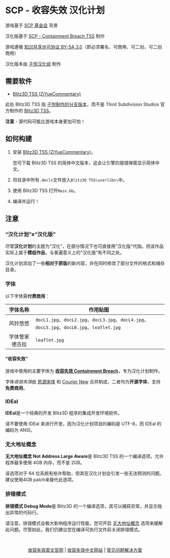 # SCP - 收容失效 汉化计划

游戏基于 [SCP 基金会](http://scp-wiki-cn.wikidot.com/) 背景

汉化版基于 [SCP - Containment Breach TSS](https://github.com/ZiYueCommentary/scpcb-tss) 制作

游戏遵循 [知识共享许可协议 BY-SA 3.0](https://creativecommons.org/licenses/by-sa/3.0/deed.zh)（即必须署名、可商用、可二创、可二创商用）

汉化版本由 [子悦汉化组](https://ziyuesinicization.site/) 制作

## 需要软件

- [Blitz3D TSS (ZiYueCommentary)](https://github.com/ZiYueCommentary/Blitz3D)

此处 Blitz3D TSS 指 [子悦制作的分支版本](https://github.com/ZiYueCommentary/Blitz3D)，而不是 Third Subdivision Studios 官方制作的 [Blitz3D TSS](https://github.com/Saalvage/Blitz3D)。

**注意** - 源代码可能比游戏本身更加可怕！

## 如何构建
1. 安装 [Blitz3D TSS (ZiYueCommentary)](https://github.com/ZiYueCommentary/Blitz3D)。

    您可下载 Blitz3D TSS 的简体中文版本，这会让引擎的报错弹窗显示简体中文。

2. 将目录中所有`.decls`文件放入`Blitz3D TSS\userlibs\`中。

3. 使用 Blitz3D TSS 打开`Main.bb`。

4. 编译并运行！

## 注意

### “汉化计划”≠“汉化版”

尽管**汉化计划**的主题为“汉化”，在部分情况下也可直接用“汉化版”代指。但该作品实际上属于**模组作品**，与普遍意义上的“汉化版”有不同之处。

汉化计划添加了一些**相对于原版**的新内容，并在同时修改了部分文件的格式和储存目录。

### 字体

以下字体需**付费商用**：

|字体名称 | 作用贴图|
|:--:|---|
|风铃悠悠|`docL1.jpg`、`docL2.jpg`、`docL3.jpg`、`docL4.jpg`、`docL5.jpg`、`docL6.jpg`、`leaflet.jpg`|
|字体管家德古拉|`leaflet.jpg`|

#### “收容失效”

游戏中使用的主要字体为 [**收容失效 Containment Breach**](https://github.com/ZiYueCommentary/font-containment-breach)，专为汉化计划制作。

字体*收容失效*由 [思源宋体](https://source.typekit.com/source-han-serif/cn/) 和 [Courier New](https://docs.microsoft.com/en-us/typography/font-list/courier-new) 合并制成，二者均为**开源字体**，支持**免费商用**。

### IDEal

**IDEal**是一个经典的开发 Blitz3D 程序的集成开发环境软件。

请不要使用 IDEal 来进行开发，因为汉化计划项目的编码是 UTF-8，而 IDEal 的编码为 ANSI。

### 无大地址概念

**无大地址概念 Not Address Large Aware**是 Blitz3D TSS 的一个编译选项，允许程序最多使用 4GB 内存，而不是 2GB。

该选项对于 64 位系统有些许帮助，但其在汉化计划会引发一些无法预测的问题。建议使用4GB patch来替代此选项。

### 排错模式

**排错模式 Debug Mode**是 Blitz3D 的一个编译选项，其可以捕获异常，并显示抛出异常的代码行。

请注意，排错模式会极大影响程序运行性能，您可开启 [无大地址概念](#无大地址概念) 选项来缓解此问题。尽管如此，我们仍建议您在编译可执行文件前关闭排错模式。

<br>

<p align="center"><a href="https://www.scpcbgame.com/">收容失效英文官网</a> | <a href="https://www.scpcbgame.cn/">收容失效中文网站</a> | <a href="https://scpcbgame.cn/help.html">常见问题解决方案</a></p>
